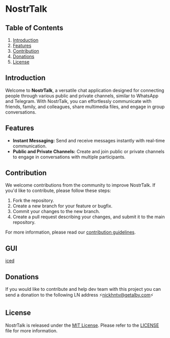 # NostrTalk

## Table of Contents
1. [Introduction](#introduction)
2. [Features](#features)
3. [Contribution](#contribution)
4. [Donations](#donations)
5. [License](#license)

## Introduction
Welcome to **NostrTalk**, a versatile chat application designed for connecting people through various public and private channels, similar to WhatsApp and Telegram. With NostrTalk, you can effortlessly communicate with friends, family, and colleagues, share multimedia files, and engage in group conversations.

## Features
- **Instant Messaging:** Send and receive messages instantly with real-time communication.
- **Public and Private Channels:** Create and join public or private channels to engage in conversations with multiple participants.

## Contribution
We welcome contributions from the community to improve NostrTalk. If you'd like to contribute, please follow these steps:

1. Fork the repository.
2. Create a new branch for your feature or bugfix.
3. Commit your changes to the new branch.
4. Create a pull request describing your changes, and submit it to the main repository.

For more information, please read our [contribution guidelines](https://www.example.com/contribute).

## GUI 
[iced](https://github.com/iced-rs/iced)

## Donations
If you would like to contribute and help dev team with this project you can send a donation to the following LN address ⚡nickhntv@getalby.com⚡

## License
NostrTalk is released under the [MIT License](https://opensource.org/licenses/MIT). Please refer to the [LICENSE](LICENSE) file for more information.

